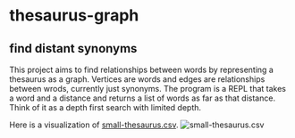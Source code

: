 # thesaurus-graph
## find distant synonyms

This project aims to find relationships between words by representing a thesaurus as a graph. Vertices are words and edges are relationships between wrods, currently just synonyms. The program is a REPL that takes a word and a distance and returns a list of words as far as that distance. Think of it as a depth first search with limited depth.

Here is a visualization of [small-thesaurus.csv](https://github.com/1ndy/thesaurus-graph/blob/master/small-thesaurus.csv).
![small-thesaurus.csv](small-thesuaurus.png)
